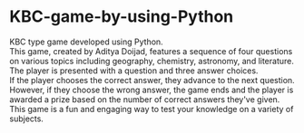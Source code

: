 # KBC-game-by-using-Python
KBC type game developed using Python.  
This game, created by Aditya Doijad, features a sequence of four questions on various topics including geography, chemistry, astronomy, and literature.  
The player is presented with a question and three answer choices.  
If the player chooses the correct answer, they advance to the next question.  
However, if they choose the wrong answer, the game ends and the player is awarded a prize based on the number of correct answers they've given.  
This game is a fun and engaging way to test your knowledge on a variety of subjects.  




